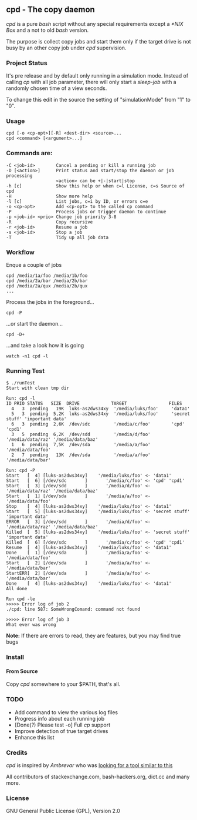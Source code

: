 ## cpd - The copy daemon

_cpd_ is a pure _bash_ script without any special requirements except a _*NIX Box_ and a not to old _bash_ version.

The purpose is collect copy jobs and start them only if the target drive is not busy by an other copy job under _cpd_ supervision.

### Project Status

It's pre release and by default only running in a simulation mode. Instead of calling _cp_ with all job parameter, there will only start a _sleep-job_ with a randomly chosen time of a view seconds.

To change this edit in the source the setting of "simulationMode" from "1" to "0".

### Usage

    cpd [-o <cp-opt>][-R] <dest-dir> <source>...
    cpd <command> [<argument>...]

### Commands are:

    -C <job-id>        Cancel a pending or kill a running job
    -D [<action>]      Print status and start/stop the daemon or job processing
                       <action> can be +|-|start|stop
    -h [c]             Show this help or when c=l License, c=s Source of cpd
    -H                 Show more help
    -l [c]             List jobs, c=i by ID, or errors c=e
    -o <cp-opt>        Add <cp-opt> to the called cp command
    -P                 Process jobs or trigger daemon to continue
    -p <job-id> <prio> Change job priority 3-8
    -R                 Copy recursive
    -r <job-id>        Resume a job
    -s <job-id>        Stop a job
    -T                 Tidy up all job data

### Workflow

Enque a couple of jobs

    cpd /media/1a/foo /media/1b/foo
    cpd /media/2a/bar /media/2b/bar
    cpd /media/2a/qux /media/2b/qux
    ...

Process the jobs in the foreground...

    cpd -P

...or start the daemon...

    cpd -D+

...and take a look how it is going

    watch -n1 cpd -l

### Running Test

    $ ./runTest
    Start with clean tmp dir

    Run: cpd -l
    ID PRIO STATUS   SIZE  DRIVE            TARGET                FILES
      4   3  pending   19K  luks-as2dws34xy  '/media/luks/foo'     'data1'
      5   3  pending  5,2K  luks-as2dws34xy  '/media/luks/foo'     'secret stuff' 'important data'
      6   3  pending  2,6K  /dev/sdc         '/media/c/foo'        'cpd' 'cpd1'
      3   5  pending  6,2K  /dev/sdd         '/media/d/foo'        '/media/data/raz' '/media/data/baz'
      1   6  pending  7,5K  /dev/sda         '/media/a/foo'        '/media/data/foo'
      2   7  pending   13K  /dev/sda         '/media/a/foo'        '/media/data/bar'

    Run: cpd -P
    Start   [  4] [luks-as2dws34xy]    '/media/luks/foo' <- 'data1'
    Start   [  6] [/dev/sdc       ]       '/media/c/foo' <- 'cpd' 'cpd1'
    Start   [  3] [/dev/sdd       ]       '/media/d/foo' <- '/media/data/raz' '/media/data/baz'
    Start   [  1] [/dev/sda       ]       '/media/a/foo' <- '/media/data/foo'
    Stop    [  4] [luks-as2dws34xy]    '/media/luks/foo' <- 'data1'
    Start   [  5] [luks-as2dws34xy]    '/media/luks/foo' <- 'secret stuff' 'important data'
    ERROR   [  3] [/dev/sdd       ]       '/media/d/foo' <- '/media/data/raz' '/media/data/baz'
    Killed  [  5] [luks-as2dws34xy]    '/media/luks/foo' <- 'secret stuff' 'important data'
    Killed  [  6] [/dev/sdc       ]       '/media/c/foo' <- 'cpd' 'cpd1'
    Resume  [  4] [luks-as2dws34xy]    '/media/luks/foo' <- 'data1'
    Done    [  1] [/dev/sda       ]       '/media/a/foo' <- '/media/data/foo'
    Start   [  2] [/dev/sda       ]       '/media/a/foo' <- '/media/data/bar'
    StartERR[  2] [/dev/sda       ]       '/media/a/foo' <- '/media/data/bar'
    Done    [  4] [luks-as2dws34xy]    '/media/luks/foo' <- 'data1'
    All done

    Run cpd -le
    >>>>> Error log of job 2
    ./cpd: line 587: SomeWrongComand: command not found

    >>>>> Error log of job 3
    What ever was wrong

**Note:** If there are errors to read, they are features, but you may find true bugs

### Install

#### From Source

Copy _cpd_ somewhere to your $PATH, that's all.

### TODO

  - Add command to view the various log files
  - Progress info about each running job
  - [Done(?) Please test -o] Full _cp_ support
  - Improve detection of true target drives
  - Enhance this list

### Credits

_cpd_ is inspired by _Ambrevar_ who was
[looking for a tool similar to this](https://bbs.archlinux.org/viewtopic.php?id=228701)

All contributors of stackexchange.com, bash-hackers.org, dict.cc and many more.

### License

GNU General Public License (GPL), Version 2.0
